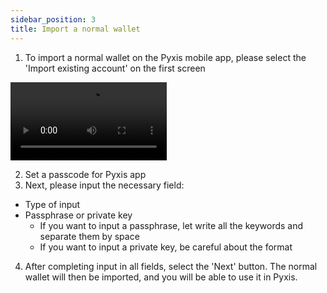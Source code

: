 ```yaml
---
sidebar_position: 3
title: Import a normal wallet
---
```


1. To import a normal wallet on the Pyxis mobile app, please select the 'Import existing account' on the first screen

<video controls width="250">
  <source src="/video/pyxis-mobile/Import_EOA.webm" type="video/webm" />
</video>

2. Set a passcode for Pyxis app
3. Next, please input the necessary field: 
- Type of input
- Passphrase or private key
	- If you want to input a passphrase, let write all the keywords and separate them by space
	- If you want to input a private key, be careful about the format
4. After completing input in all fields, select the 'Next' button. The normal wallet will then be imported, and you will be able to use it in Pyxis.
